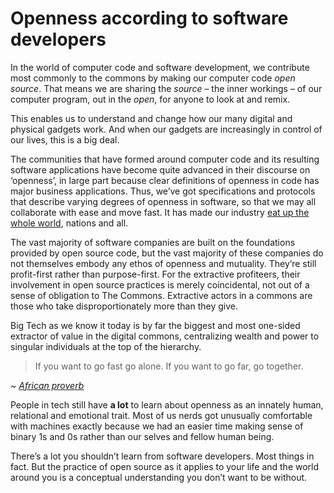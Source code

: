 Openness according to software developers
=========================================

In the world of computer code and software development, we contribute most commonly to the commons by making our computer code _open source_. That means we are sharing the _source_ – the inner workings – of our computer program, out in the _open_, for anyone to look at and remix.

This enables us to understand and change how our many digital and physical gadgets work. And when our gadgets are increasingly in control of our lives, this is a big deal.

The communities that have formed around computer code and its resulting software applications have become quite advanced in their discourse on ‘openness’, in large part because clear definitions of openness in code has major business applications. Thus, we’ve got specifications and protocols that describe varying degrees of openness in software, so that we may all collaborate with ease and move fast. It has made our industry [eat up the whole world](https://a16z.com/2011/08/20/why-software-is-eating-the-world/), nations and all.

The vast majority of software companies are built on the foundations provided by open source code, but the vast majority of these companies do not themselves embody any ethos of openness and mutuality. They’re still profit-first rather than purpose-first. For the extractive profiteers, their involvement in open source practices is merely coincidental, not out of a sense of obligation to The Commons. Extractive actors in a commons are those who take disproportionately more than they give.

Big Tech as we know it today is by far the biggest and most one-sided extractor of value in the digital commons, centralizing wealth and power to singular individuals at the top of the hierarchy.

> If you want to go fast go alone. If you want to go far, go together.

_~_ [_African proverb_](https://www.npr.org/sections/goatsandsoda/2016/07/30/487925796/it-takes-a-village-to-determine-the-origins-of-an-african-proverb?t=1611658165696)

People in tech still have **a lot** to learn about openness as an innately human, relational and emotional trait. Most of us nerds got unusually comfortable with machines exactly because we had an easier time making sense of binary 1s and 0s rather than our selves and fellow human being.

There’s a lot you shouldn’t learn from software developers. Most things in fact. But the practice of open source as it applies to your life and the world around you is a conceptual understanding you don’t want to be without.
